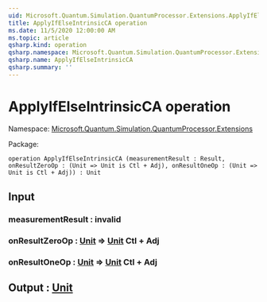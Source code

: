 ```yaml
---
uid: Microsoft.Quantum.Simulation.QuantumProcessor.Extensions.ApplyIfElseIntrinsicCA
title: ApplyIfElseIntrinsicCA operation
ms.date: 11/5/2020 12:00:00 AM
ms.topic: article
qsharp.kind: operation
qsharp.namespace: Microsoft.Quantum.Simulation.QuantumProcessor.Extensions
qsharp.name: ApplyIfElseIntrinsicCA
qsharp.summary: ''
---
```


# ApplyIfElseIntrinsicCA operation

Namespace: [Microsoft.Quantum.Simulation.QuantumProcessor.Extensions](xref:Microsoft.Quantum.Simulation.QuantumProcessor.Extensions)

Package: [](https://nuget.org/packages/)




```qsharp
operation ApplyIfElseIntrinsicCA (measurementResult : Result, onResultZeroOp : (Unit => Unit is Ctl + Adj), onResultOneOp : (Unit => Unit is Ctl + Adj)) : Unit
```


## Input

### measurementResult : __invalid<Result>__




### onResultZeroOp : [Unit](xref:microsoft.quantum.lang-ref.unit) => [Unit](xref:microsoft.quantum.lang-ref.unit) Ctl + Adj




### onResultOneOp : [Unit](xref:microsoft.quantum.lang-ref.unit) => [Unit](xref:microsoft.quantum.lang-ref.unit) Ctl + Adj





## Output : [Unit](xref:microsoft.quantum.lang-ref.unit)

